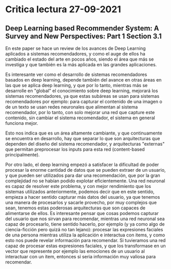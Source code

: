 # Critica lectura 27-09-2021
## Deep Learning based Recommender System: A Survey and New Perspectives: Part 1 Section 3.1

En este paper se hace un review de los avances de Deep Learning aplicados a sistemas recomendadores, y como el auge de ellos ha cambiado el estado del arte en pocos años, siendo el área que más se investiga y que también es la más aplicada en las grandes aplicaciones.

Es interesante ver como el desarrollo de sistemas recomendadores basados en deep learning, depende también del avance en otras áreas en las que se aplica deep learning, y que por lo tanto, mientras más se desarrolle en "global" el conocimiento sobre deep learning, mejorará los sistemas recomendadores, ya que estas subáreas se usan para sistemas recomendadores por ejemplo: para capturar el contenido de una imagen o de un texto se usan redes neuronales que alimentan al sistema recomendador, por lo tanto, con solo mejorar una red que capture este contenido, sin cambiar el sistema recomendador, el sistema en general funciona mejor.

Esto nos indica que es un área altamente cambiante, y que continuamente se encuentra en desarrollo, hay que separar lo que son arquitecturas que dependen del diseño del sistema recomendador, y arquitecturas "externas" que permitan preprocesar los inputs para esta red (content-based principalmente).

Por otro lado, el deep learning empezó a satisfacer la dificultad de poder procesar la enorme cantidad de datos que se pueden extraer de un usuario, y que pueden ser utilizados para dar una recomendación, que por la gran complejidad no se habían podido explotar eficientemente. Una red neuronal es capaz de resolver este problema, y con mejor rendimiento que los sistemas utilizados anteriormente, podemos decir que en este sentido, empieza a hacer sentido capturar más datos del usuario, ya que tenemos una manera de procesarlos y sacarle provecho, por muy complejos que sean, tenemos estas poderosas arquitecturas que son capaces de alimentarse de ellos. Es interesante pensar que cosas podemos capturar del usuario que nos sirvan para recomendar, mientras una red neuronal sea capaz de procesarlo, tiene sentido hacerlo, por ejemplo (y ya como algo de ciencia-ficción pero quizá no tan lejano): procesar las expresiones faciales de una persona mientras utiliza la aplicación e interactua con items, y como esto nos puede revelar información para recomendar. 
Si tuvieramos una red capaz de procesar estas expresiones faciales, y que los transformase en un vector que represente por ejemplo las emociones de un usuario al interactuar con un item, entonces sí seria información muy valiosa para recomendar.